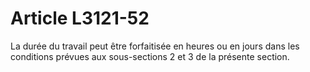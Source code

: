 # Article L3121-52

La durée du travail peut être forfaitisée en heures ou en jours dans les conditions prévues aux sous-sections 2 et 3 de la présente section.
